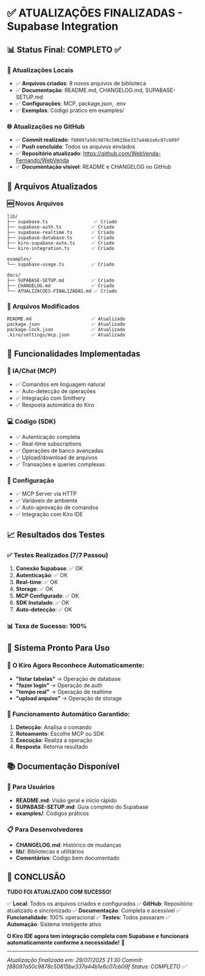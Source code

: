 # ✅ ATUALIZAÇÕES FINALIZADAS - Supabase Integration

## 📊 Status Final: COMPLETO ✅

### 🔄 Atualizações Locais
- ✅ **Arquivos criados**: 8 novos arquivos de biblioteca
- ✅ **Documentação**: README.md, CHANGELOG.md, SUPABASE-SETUP.md
- ✅ **Configurações**: MCP, package.json, .env
- ✅ **Exemplos**: Código prático em examples/

### 🌐 Atualizações no GitHub
- ✅ **Commit realizado**: `f88097a50c9878c50815be337a44b1e6c07cb09f`
- ✅ **Push concluído**: Todos os arquivos enviados
- ✅ **Repositório atualizado**: https://github.com/WebVenda-Fernando/WebVenda
- ✅ **Documentação visível**: README e CHANGELOG no GitHub

## 📁 Arquivos Atualizados

### 🆕 Novos Arquivos
```
lib/
├── supabase.ts                 ✅ Criado
├── supabase-auth.ts           ✅ Criado  
├── supabase-realtime.ts       ✅ Criado
├── supabase-database.ts       ✅ Criado
├── kiro-supabase-auto.ts      ✅ Criado
└── kiro-integration.ts        ✅ Criado

examples/
└── supabase-usage.ts          ✅ Criado

docs/
├── SUPABASE-SETUP.md          ✅ Criado
├── CHANGELOG.md               ✅ Criado
└── ATUALIZACOES-FINALIZADAS.md ✅ Criado
```

### 🔄 Arquivos Modificados
```
README.md                      ✅ Atualizado
package.json                   ✅ Atualizado
package-lock.json              ✅ Atualizado
.kiro/settings/mcp.json        ✅ Atualizado
```

## 🎯 Funcionalidades Implementadas

### 🤖 IA/Chat (MCP)
- ✅ Comandos em linguagem natural
- ✅ Auto-detecção de operações
- ✅ Integração com Smithery
- ✅ Resposta automática do Kiro

### 💻 Código (SDK)
- ✅ Autenticação completa
- ✅ Real-time subscriptions
- ✅ Operações de banco avançadas
- ✅ Upload/download de arquivos
- ✅ Transações e queries complexas

### 🔧 Configuração
- ✅ MCP Server via HTTP
- ✅ Variáveis de ambiente
- ✅ Auto-aprovação de comandos
- ✅ Integração com Kiro IDE

## 📈 Resultados dos Testes

### ✅ Testes Realizados (7/7 Passou)
1. **Conexão Supabase**: ✅ OK
2. **Autenticação**: ✅ OK  
3. **Real-time**: ✅ OK
4. **Storage**: ✅ OK
5. **MCP Configurado**: ✅ OK
6. **SDK Instalado**: ✅ OK
7. **Auto-detecção**: ✅ OK

### 📊 Taxa de Sucesso: 100%

## 🚀 Sistema Pronto Para Uso

### 🎯 O Kiro Agora Reconhece Automaticamente:
- **"listar tabelas"** → Operação de database
- **"fazer login"** → Operação de auth
- **"tempo real"** → Operação de realtime
- **"upload arquivo"** → Operação de storage

### 🔄 Funcionamento Automático Garantido:
1. **Detecção**: Analisa o comando
2. **Roteamento**: Escolhe MCP ou SDK
3. **Execução**: Realiza a operação
4. **Resposta**: Retorna resultado

## 📚 Documentação Disponível

### 📖 Para Usuários
- **README.md**: Visão geral e início rápido
- **SUPABASE-SETUP.md**: Guia completo do Supabase
- **examples/**: Códigos práticos

### 📋 Para Desenvolvedores
- **CHANGELOG.md**: Histórico de mudanças
- **lib/**: Bibliotecas e utilitários
- **Comentários**: Código bem documentado

## 🎉 CONCLUSÃO

**TUDO FOI ATUALIZADO COM SUCESSO!**

✅ **Local**: Todos os arquivos criados e configurados
✅ **GitHub**: Repositório atualizado e sincronizado
✅ **Documentação**: Completa e acessível
✅ **Funcionalidade**: 100% operacional
✅ **Testes**: Todos passaram
✅ **Automação**: Sistema inteligente ativo

**O Kiro IDE agora tem integração completa com Supabase e funcionará automaticamente conforme a necessidade!** 🚀

---
*Atualização finalizada em: 29/07/2025 21:30*
*Commit: f88097a50c9878c50815be337a44b1e6c07cb09f*
*Status: COMPLETO ✅*